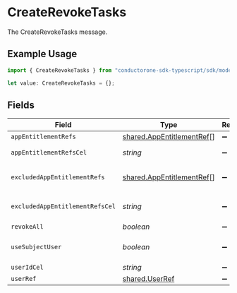 # CreateRevokeTasks

The CreateRevokeTasks message.

## Example Usage

```typescript
import { CreateRevokeTasks } from "conductorone-sdk-typescript/sdk/models/shared";

let value: CreateRevokeTasks = {};
```

## Fields

| Field                                                                         | Type                                                                          | Required                                                                      | Description                                                                   |
| ----------------------------------------------------------------------------- | ----------------------------------------------------------------------------- | ----------------------------------------------------------------------------- | ----------------------------------------------------------------------------- |
| `appEntitlementRefs`                                                          | [shared.AppEntitlementRef](../../../sdk/models/shared/appentitlementref.md)[] | :heavy_minus_sign:                                                            | The appEntitlementRefs field.                                                 |
| `appEntitlementRefsCel`                                                       | *string*                                                                      | :heavy_minus_sign:                                                            | The appEntitlementRefsCel field.                                              |
| `excludedAppEntitlementRefs`                                                  | [shared.AppEntitlementRef](../../../sdk/models/shared/appentitlementref.md)[] | :heavy_minus_sign:                                                            | The excludedAppEntitlementRefs field.                                         |
| `excludedAppEntitlementRefsCel`                                               | *string*                                                                      | :heavy_minus_sign:                                                            | The excludedAppEntitlementRefsCel field.                                      |
| `revokeAll`                                                                   | *boolean*                                                                     | :heavy_minus_sign:                                                            | The revokeAll field.                                                          |
| `useSubjectUser`                                                              | *boolean*                                                                     | :heavy_minus_sign:                                                            | If true, the step will use the subject user of the automation as the subject. |
| `userIdCel`                                                                   | *string*                                                                      | :heavy_minus_sign:                                                            | The userIdCel field.                                                          |
| `userRef`                                                                     | [shared.UserRef](../../../sdk/models/shared/userref.md)                       | :heavy_minus_sign:                                                            | N/A                                                                           |